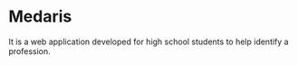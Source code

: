 # Medaris
It is a web application developed for high school students to help identify a profession.
